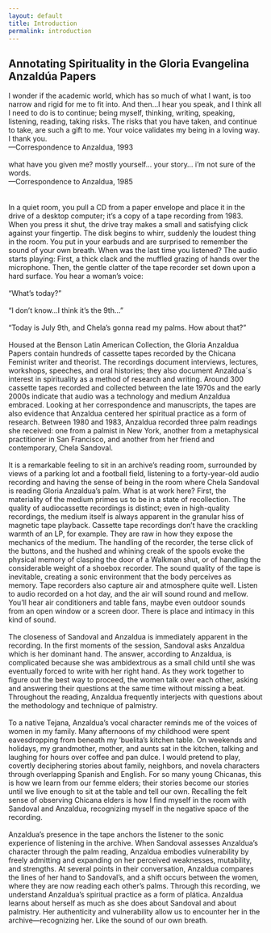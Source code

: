```yaml
---
layout: default
title: Introduction
permalink: introduction
---
```

<!-- Add an essay or interpretive material below this line,
using HTML or markdown.  Do not modify this file above this line -->
## **Annotating Spirituality in the Gloria Evangelina Anzaldúa Papers**
I wonder if the academic world, which has so much of what I want, is too narrow and rigid for me to fit into. And then…I hear you speak, and I think all I need to do is to continue; being myself, thinking, writing, speaking, listening, reading, taking risks. The risks that you have taken, and continue to take, are such a gift to me. Your voice validates my being in a loving way. I thank you.
<br>
        —Correspondence to Anzaldua, 1993
<br><br>
what have you given me? mostly yourself… your story… i’m not sure of the words.
<br>
        —Correspondence to Anzaldua, 1985
<br><br><br>
In a quiet room, you pull a CD from a paper envelope and place it in the drive of a desktop computer; it’s a copy of a tape recording from 1983. When you press it shut, the drive tray makes a small and satisfying click against your fingertip. The disk begins to whirr, suddenly the loudest thing in the room. You put in your earbuds and are surprised to remember the sound of your own breath. When was the last time you listened? The audio starts playing: First, a thick clack and the muffled grazing of hands over the microphone. Then, the gentle clatter of the tape recorder set down upon a hard surface. You hear a woman’s voice: 
<br><br>
“What’s today?”
<br><br>
“I don’t know…I think it’s the 9th…”
<br><br>
“Today is July 9th, and Chela’s gonna read my palms. How about that?”
<br><br>
Housed at the Benson Latin American Collection, the Gloria Anzaldua Papers contain hundreds of cassette tapes recorded by the Chicana Feminist writer and theorist. The recordings document interviews, lectures, workshops, speeches, and oral histories; they also document Anzaldua´s interest in spirituality as a method of research and writing. Around 300 cassette tapes recorded and collected between the late 1970s and the early 2000s indicate that audio was a technology and medium Anzaldua embraced. Looking at her correspondence and manuscripts, the tapes are also evidence that Anzaldua centered her spiritual practice as a form of research. Between 1980 and 1983, Anzaldua recorded three palm readings she received: one from a palmist in New York, another from a metaphysical practitioner in San Francisco, and another from her friend and contemporary, Chela Sandoval.
<br><br>
It is a remarkable feeling to sit in an archive’s reading room, surrounded by views of a parking lot and a football field, listening to a forty-year-old audio recording and having the sense of being in the room where Chela Sandoval is reading Gloria Anzaldua’s palm. What is at work here? First, the materiality of the medium primes us to be in a state of recollection. The quality of audiocassette recordings is distinct; even in high-quality recordings, the medium itself is always apparent in the granular hiss of magnetic tape playback. Cassette tape recordings don’t have the crackling warmth of an LP, for example. They are raw in how they expose the mechanics of the medium. The handling of the recorder, the terse click of the buttons, and the hushed and whining creak of the spools evoke the physical memory of clasping the door of a Walkman shut, or of handling the considerable weight of a shoebox recorder. The sound quality of the tape is inevitable, creating a sonic environment that the body perceives as memory. Tape recorders also capture air and atmosphere quite well. Listen to audio recorded on a hot day, and the air will sound round and mellow. You’ll hear air conditioners and table fans, maybe even outdoor sounds from an open window or a screen door. There is place and intimacy in this kind of sound.
<br><br>
The closeness of Sandoval and Anzaldua is immediately apparent in the recording. In the first moments of the session, Sandoval asks Anzaldua which is her dominant hand. The answer, according to Anzaldua, is complicated because she was ambidextrous as a small child until she was eventually forced to write with her right hand. As they work together to figure out the best way to proceed, the women talk over each other, asking and answering their questions at the same time without missing a beat. Throughout the reading, Anzaldua frequently interjects with questions about the methodology and technique of palmistry. 
<br><br>
To a native Tejana, Anzaldua’s vocal character reminds me of the voices of women in my family. Many afternoons of my childhood were spent eavesdropping from beneath my ‘buelita’s kitchen table. On weekends and holidays, my grandmother, mother, and aunts sat in the kitchen, talking and laughing for hours over coffee and pan dulce. I would pretend to play, covertly deciphering stories about family, neighbors, and novela characters through overlapping Spanish and English. For so many young Chicanas, this is how we learn from our femme elders; their stories become our stories until we live enough to sit at the table and tell our own. Recalling the felt sense of observing Chicana elders is how I find myself in the room with Sandoval and Anzaldua, recognizing myself in the negative space of the recording.
<br><br>
Anzaldua’s presence in the tape anchors the listener to the sonic experience of listening in the archive. When Sandoval assesses Anzaldua’s character through the palm reading, Anzaldua embodies vulnerability by freely admitting and expanding on her perceived weaknesses, mutability, and strengths. At several points in their conversation, Anzaldua compares the lines of her hand to Sandoval’s, and a shift occurs between the women, where they are now reading each other’s palms. Through this recording, we understand Anzaldua’s spiritual practice as a form of plática. Anzaldua learns about herself as much as she does about Sandoval and about palmistry. Her authenticity and vulnerability allow us to encounter her in the archive—recognizing her. Like the sound of our own breath.
